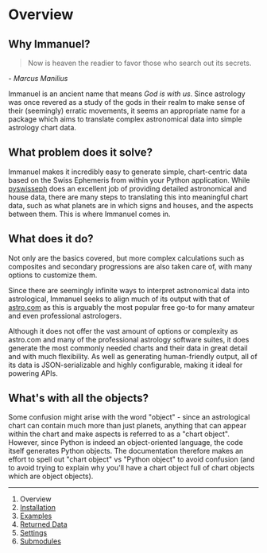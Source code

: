 # Overview

## Why Immanuel?

> Now is heaven the readier to favor those who search out its secrets.

*- Marcus Manilius*

Immanuel is an ancient name that means *God is with us*. Since astrology was once revered as a study of the gods in their realm to make sense of their (seemingly) erratic movements, it seems an appropriate name for a package which aims to translate complex astronomical data into simple astrology chart data.

## What problem does it solve?

Immanuel makes it incredibly easy to generate simple, chart-centric data based on the Swiss Ephemeris from within your Python application. While [pyswisseph](https://github.com/astrorigin/pyswisseph) does an excellent job of providing detailed astronomical and house data, there are many steps to translating this into meaningful chart data, such as what planets are in which signs and houses, and the aspects between them. This is where Immanuel comes in.

## What does it do?

Not only are the basics covered, but more complex calculations such as composites and secondary progressions are also taken care of, with many options to customize them.

Since there are seemingly infinite ways to interpret astronomical data into astrological, Immanuel seeks to align much of its output with that of [astro.com](https://astro.com) as this is arguably the most popular free go-to for many amateur and even professional astrologers.

Although it does not offer the vast amount of options or complexity as astro.com and many of the professional astrology software suites, it does generate the most commonly needed charts and their data in great detail and with much flexibility. As well as generating human-friendly output, all of its data is JSON-serializable and highly configurable, making it ideal for powering APIs.

## What's with all the objects?

Some confusion might arise with the word "object" - since an astrological chart can contain much more than just planets, anything that can appear within the chart and make aspects is referred to as a "chart object". However, since Python is indeed an object-oriented language, the code itself generates Python objects. The documentation therefore makes an effort to spell out "chart object" vs "Python object" to avoid confusion (and to avoid trying to explain why you'll have a chart object full of chart objects which are object objects).

---

1. Overview
2. [Installation](2-installation.md)
3. [Examples](3-examples.md)
4. [Returned Data](4-data.md)
5. [Settings](5-settings.md)
6. [Submodules](6-submodules.md)
